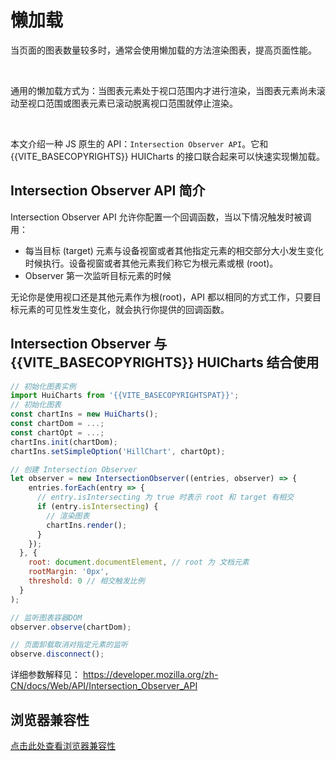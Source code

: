 # 懒加载

当页面的图表数量较多时，通常会使用懒加载的方法渲染图表，提高页面性能。<br>

<br>

通用的懒加载方式为：当图表元素处于视口范围内才进行渲染，当图表元素尚未滚动至视口范围或图表元素已滚动脱离视口范围就停止渲染。<br>

<br>

本文介绍一种 JS 原生的 API：`Intersection Observer API`。它和 {{VITE_BASECOPYRIGHTS}} HUICharts 的接口联合起来可以快速实现懒加载。<br>

## Intersection Observer API 简介

Intersection Observer API 允许你配置一个回调函数，当以下情况触发时被调用：

<ul>
<li>每当目标 (target) 元素与设备视窗或者其他指定元素的相交部分大小发生变化时候执行。设备视窗或者其他元素我们称它为根元素或根 (root)。</li>
<li>Observer 第一次监听目标元素的时候</li>
</ul>

无论你是使用视口还是其他元素作为根(root)，API 都以相同的方式工作，只要目标元素的可见性发生变化，就会执行你提供的回调函数。

## Intersection Observer 与 {{VITE_BASECOPYRIGHTS}} HUICharts 结合使用

```javascript
// 初始化图表实例
import HuiCharts from '{{VITE_BASECOPYRIGHTSPAT}}';
// 初始化图表
const chartIns = new HuiCharts();
const chartDom = ...;
const chartOpt = ...;
chartIns.init(chartDom);
chartIns.setSimpleOption('HillChart', chartOpt);

// 创建 Intersection Observer
let observer = new IntersectionObserver((entries, observer) => {
    entries.forEach(entry => {
      // entry.isIntersecting 为 true 时表示 root 和 target 有相交
      if (entry.isIntersecting) {
        // 渲染图表
        chartIns.render();
      }
    });
  }, {
    root: document.documentElement, // root 为 文档元素
    rootMargin: '0px', 
    threshold: 0 // 相交触发比例
  }
);

// 监听图表容器DOM
observer.observe(chartDom);

// 页面卸载取消对指定元素的监听
observe.disconnect();
```

详细参数解释见： https://developer.mozilla.org/zh-CN/docs/Web/API/Intersection_Observer_API

## 浏览器兼容性

<a href='https://developer.mozilla.org/zh-CN/docs/Web/API/Intersection_Observer_API#%E6%B5%8F%E8%A7%88%E5%99%A8%E5%85%BC%E5%AE%B9%E6%80%A7' target="_blank">点击此处查看浏览器兼容性</a>
